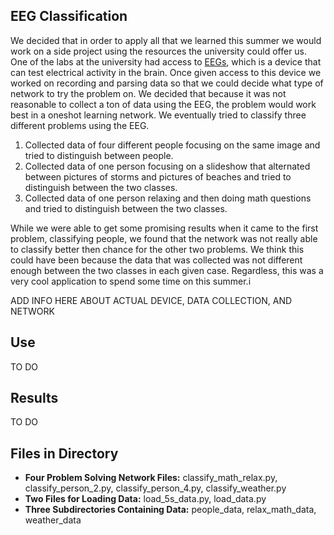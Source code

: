 ## EEG Classification

We decided that in order to apply all that we learned this summer we would work on a side project using the resources the university could offer us. One of the labs at the university had access to [EEGs], which is a device that can test electrical activity in the brain. Once given access to this device we worked on recording and parsing data so that we could decide what type of network to try the problem on. We decided that because it was not reasonable to collect a ton of data using the EEG, the problem would work best in a oneshot learning network. We eventually tried to classify three different problems using the EEG. 

1. Collected data of four different people focusing on the same image and tried to distinguish between people.
2. Collected data of one person focusing on a slideshow that alternated between pictures of storms and pictures of beaches and tried to distinguish between the two classes.
3. Collected data of one person relaxing and then doing math questions and tried to distinguish between the two classes.


While we were able to get some promising results when it came to the first problem, classifying people, we found that the network was not really able to classify better then chance for the other two problems. We think this could have been because the data that was collected was not different enough between the two classes in each given case. Regardless, this was a very cool application to spend some time on this summer.i

ADD INFO HERE ABOUT ACTUAL DEVICE, DATA COLLECTION, AND NETWORK

## Use

TO DO

## Results

TO DO

## Files in Directory

* **Four Problem Solving Network Files:** classify_math_relax.py, classify_person_2.py, classify_person_4.py, classify_weather.py
* **Two Files for Loading Data:** load_5s_data.py, load_data.py
* **Three Subdirectories Containing Data:** people_data, relax_math_data, weather_data 

[EEGs]: https://en.wikipedia.org/wiki/Electroencephalography 
